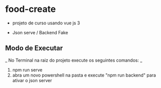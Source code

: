 # food-create

- projeto de curso usando vue js 3

- Json serve / Backend Fake

## Modo de Executar

_ No Terminal na raiz do projeto  execute os seguintes comandos: _

1. npm run serve
2. abra um novo powershell na pasta e execute "npm run backend" para ativar o json server